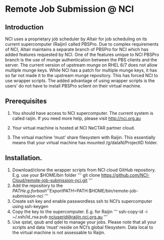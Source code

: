 # Remote Job Submission @ NCI

## Introduction

NCI uses a proprietary job scheduler by Altair for job scheduling on its current supercomputer (Raijin) called PBSPro. Due to complex requirements of NCI, Altair maintains a separate branch of PBSPro for NCI which has added features requested by NCI. One of the features unique to NCI PBSPro branch is the use of munge authentication between the PBS clients and the server. The current version of upstream munge on RHEL 6/7 does not allow multiple munge keys. While NCI has a patch for multiple munge keys, it has so far not made it to the upstream munge repository. This has forced NCI to use wrapper scripts. The added advantage of using wrapper scripts is the users’ do not have to install PBSPro sclient on their virtual machine.

## Prerequisites

1. You should have access to NCI supercomputer. The current system is called raijin. If you need more help, please visit <http://nci.org.au>

2. Your virtual machine is hosted at NCI NeCTAR partner cloud.

3. The virtual machine ‘must’ share filesystem with Raijin. This essentially means that your virtual machine has mounted /g/dataN/ProjectID folder.

## Installation.

1. Download/clone the wrapper scripts from NCI cloud GitHub repository. E.g. use your $HOME/bin folder
'''
git clone <https://github.com/NCI-Cloud/remote-job-submission-nci.git>
'''
2. Add the repository to the $PATH e.g. for bash
'''
Export PATH=$PATH:$HOME/bin/remote-job-submission-nci
'''
3. Create ssh key and enable passwordless ssh to NCI’s supercomputer using ssh-keygen
4. Copy the key to the supercomputer. E.g. for Raijin
'''
ssh-copy-id -i ~/.ssh/id\_rsa.pub nciuserid@raijin.nci.org.au
'''
5. Use qstat, qsub and qdel to manage your jobs. Please note that all your scripts and data ‘must’ reside on NCI’s global filesystem. Data local to the virtual machine is not assessable to Raijin.
